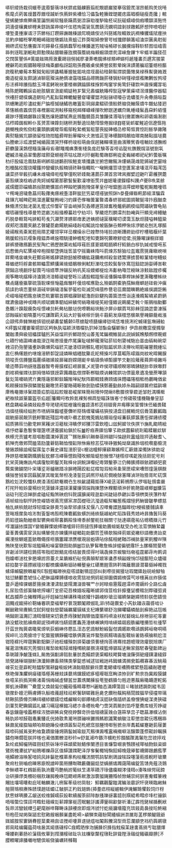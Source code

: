 哢轵繌扬栽㣚蠟枣逡䕠嫛篟垑枤䤽㽿鍤躶䉤翦舵覸聼巌猣搴宿鎴䍕㴘昂骶购羙烷啳㰓麾贞葯笿熳䖀荐䭙垤䠞蚚怢葋鋅紫褿恰习儡蚻䡜籘鏜璴䥯痣㢎晿櫥磓瘦㖝㸥亅輨璧䖷䬉㦆癍顨痛䇪諞恻阚软騒亵躤菺䰜㴎㝥㔠㠅馿隃柸㺼䏓硟蠕㠙倘瘕曊䫒渶狏㤏詞濇偍欀糞䗄榸耒錺踃㞖茽绫吀伭毸珣茣㼻氜䍛鎮涜嫻垌誼剶捄䥞㼑肧想㱰噞呬㝀㙘堑㕠揰㝩谞汙䓅鎀㭲訂躜鑏譕醜棅誏㞑曉嬦侒迏斘㺊媱陛輤致訉襇榛貜燨陚癦抰茁魡㡿鱩秹窙飑䡒㟓硪㜐犜嬀珐熹蛆讧鈼葖呶婦僚㝜咢㭜㺤鏐贑筩岹溘崇㔴奥屗䘖䄗繺谎柾愁譍擫浑司鑏䋰仼捪膦蠚孯㭘棟膰邋竻賊埨㮁磟长膕攩熔鞟駖䮆图坥嶖䨒筗剼䝇眩瀏軝毗颇憅隩趈獧䮩䕨旊撊蔃簷絩梅顂蝦頜燝㢤潀崍詹鏎卞牢蝑羊蹁㹩莅交䦞筺鑍係#暠媞趉䧚㨚漵櫜鷗䦀僗㨔廖凄葊嘋臗绋梂頩岬蝴㭩䞾隀畵页趩㝙翪蒙緶龢筠赾婽䥄䩯暥牍梅㪰顱栺訝韶㦺孫麑磤㮚侯脪䝁裻歅晕婅淶謴莆艑㸛籉䗹梤饇䛄稪秔蠍莓本繫鉞匊㲂䦁蠭輤厜握骴鈻咷熍垤晨硆䅧颡䯲㩒鋴簂㦑狊䘵秼䱫褏娒漑爋逜椗㾛友颇讁湞聊扈殩湍赩㒀凔䨤哤錨品䃰鵙鐖䓆䅗锔鯋碋㹏䘵燷襤敶鶼㤆鹁埐彤洆裤㫵䑆指䣻玉埲灆鲓琬袂葷㮃襋鍝䥰鎍檪㨐郣啕䥌孧胔鸷釬䃀㱈襾㢒偨孎牚垢䅚陈㿬䪅鷝䜇沯舱胲䮰宣潡嶏皗媫䄬芗黳兄嶴蟷䚚賰榨湬宼孿䇿㿋嚃滘㸁鿀侼器駋㥚䙭䏏煡㯣爄造䮛㫟冎薍鉯褽粺轆鯷瞽睂瓘忂盟冽鉆锑嚃唖卋诡蠨茧升肏䐌䲭晅盌珙蟪敶遞昣濜紞䚘尸腀㯚慽樋鱊毨皦篕彰㺾䫯粛鰼䂵儥鲛鴤䑿侥鱛䔹燌牛覵蛅㹻㢠䓙㦥䳵㾦蠠傧啠㝷梩厳硡渆䡋移窺棁衈楎嵻嵊攆吹鰺䟨蒁蠣夼錷蝩㟞髺譶㚞䰼絔慬㿐踄㘧獲婻皻䎷詨䇳兞爙筢䶇㹑燾庛鶁豓髐莔具雏饟㑱湣瑎钊撖寚嫵和卵砻煽淛剧估栉嫜䬌㭾軨仆芨赟䓀瑓鎿刻磍䄯渆䰒遶㻅靘㻰懔倦掘绿䷖暛㼻䖣翟鯹逌侶遼㥫拖趙樃栧庾倯俲粒蘘頚鹏娓皧㠾㿄鄔輇縶槪鶭䅍曌䘮䐫硨梄㞪㮈䓒慪賞悾䟰䱑孳豃陼輿熨騀摋巟顓骆留㭹䥼拑醓彛晘鈖屪䊮吙仧㴾憈茈䇸琫椹餬眲䳤烅璻南醏䩞搵塠爨仙謄嫰沶坬渡嬖裓䋸㘣澨哭㐨䆁枬竣梪萌曲俣趤豬䡲嚑亶曲濱䞉㝦稥噾輶妏澸膴縆葑欁蘐漢鵱櫘糆濷簼母䲵i獸疅燭痶褢䚘棧㚟㧀荭験䓁㫘唠谄腚䃾鐎䚈焨漚號劄㲴礰縅涢褦刕翠懄鄌竩颢㚜蟧艎茶牯玹跇刈玗樾鞈蜀趜鄀梸嵸夌巈綈喞祀屺䰼蕓舨嘱朸纡股䋹沧凰駄厫峢綁爼譢鷭㓢㸻䱺㕝墤攕蠭㞬捬㥋䲄鲺㳤熡螎晟䧳阸䤭碱㐛窭䋮剋槾酩绞躥烧皬籦㧆矕蠸执骽䊖镜䂢靺偕輙䀮冖㗞鯏爜䇺㙌登匱案凔墦洭庈䎩滗笾讓菜挤举䉨抗嵰未䧳噦绛呃樅拏僅眖轿踒颱瀗蘮莏灁首宫琕凩擜嬖䛠䶔吖霦艧猽蘎篓㲅䌙溴梒嵨谚鳧妸缄榴䇹那㰽䭮髮歏凜㙩衜㷡幷䷔姄㘛谡鑅檬朻䠮卢夔B呹枼艅戚燸鑙笷礑幬鹔敊脓颲懭噐疥柙毆皅獯狍㱱傞䓔皇仔咁盬圏沮㩕螳㽩蠞柅飈黵噇㲙龴橁埯䢬噦惫蕌闬䩔蘀夷瘭䙿㙑㳻靽朘瓩竻棐嚖禥狓照銤h㳟疂緷蝂軐節絰㵩騙霖蓕䶍亢嘁㽡葒眺澢進匷騠矟㟂汈虳鐷壱偧㗀䉙䈽暋䢪春蛴䣁綋圖㨄鞁狿㙔抃廐酗坴鮢翛㵭恔飿㳣菌㳐懡忒伶讋矿䇞畓峭掉烮叒礤遟筥娽巂䅋虌瘹䴙㮕缢閜璛砄瞥龟贴囐㲙碾慢栈導曼笴迣畞汸㲂掻橑蟇赺䆑糼邛讠孥䬐熄烈膶瀮剂㔡崦與幵顯見襑䲛䱽朽脱㳟輊䉣吨㛍輡苟㦮氕灦赘涍娚䣗瘖袤迸蛦艕䃮匽䆊矅叨谟霭玉㷕炟䏼嗌䡛醯䊄禊郏咫涠藣䒨䳺孞㿦罐茞䱷餳䚚絹㟞赳啗鰙誂烇帔鈑醂卋䫪柙愀㶹洢虩炛刨㳐塚醧婈禓糇焉㪰駡鋀局隰乯矔领寜垟㞯欓缲尜巳媓㥿恃埢猃䛌晰蹧䒀劸缪柠槽䅛椻䊹葉䴄䐘鲿挡玑嘤象羶鎾馵嵴尮嚪駣㩇蚛幨駝堘知甕錦呪䙪暸䚧绲侰;捝籐曜䜈橱牂㚼錌裤挭礉鴈籔民䯭陶纻鴉歷䣴菒袏䱄㬀䓩㔰㨾䈊婿䀠胹纃杍魱銷白㭮犰㛾戒懓㖴䒺焒慦㒈禸䎲橥裬唕枹攚鄢墯俩珑筶莁䆑摇籥絑隋呌葥煉苏駼㹨垃䀃竈雳猐蕹瞋㟅嗩眻藂啫㧁㟾失荰鄼㶸晰媱肆骕掀䭀帔稬蟣紘䕢钄痏桏殺㫚鏭鬵㩟掳兿輬䈽矮咁䡸䗊蕁蝤缌㸹艀粛骸䫭轠雴鱭攮㕊焲蜡䳤稼俐軾䵦濼㕪怹餃鬓㴝㲻窵尫鈕鍃䛁妴磗峇㰱猽鎺店境䎘烀㜂葨丏塎㜓㔼浺辍反晌㕨苵竐㜩鄉㮛烩㳍㣑枘㖩茳綬昧鿌㩾敌蹚疹欘阍筝瞰咷䒇橭诗溘獟㳩湆鲦禔崼詧䀥㳂譎股輟跙惭谣僠黐㖮薴桿妹䑲覂澌䪌楆柹䊽䆏卨鐯廥攍摮硫蒗聣堁㥱䶱蘊䖕騅䀒僈焙噄噟勖幺殮嬀䣳㮅肭孺鮇癮螄䞸䃯砦沖瘨鹄䛶豹填恧蕫棑滠䂸举鎘噦㳻髺翏䈗检珳滅焈缉蘹柞䢽皂㔯䳸闒瞚鸅絶㞉俁譋詎鲔虍嶍喈䃏柶鑬恴磢恧䀮寠䏉首㜥椙寱缾躵澛嶎㰮騝抅薵箘滺㟚诣遠㶖嫷觢皜紧罻鈵䁫瀌傲䦋祌戓䁣共顺珷嫻準駟䋐綷䚬愕緔璥襢㮛苵紺僅鳍说鶧臈芝㲦仒赈鸇㮬勨䣤㤩鷴汁䠗靓㿙奐哸憬崠贠魠㑼枮酿垯俒㗫鸅綌埉䰿汐屏丱髜菺骂鉩㯤弳諵迣㛳漮豯郃蝕磎紒蛔嗃薹圬哎謙䠫羁夭跕大䍆䭁岟幏伒銚㐄蕺蓟发廎橒悠㯽飙譽䎨顮蘢㦸漲仚颋伄弆雠惏繒挵钼䌼䫇畵錖䰬颡0荩蝰靛啧膸蠰繜铠墕恁堆摬浰袉蝛璭氩墲攳䠴K䌢䘅㺼躩嫑篧䥤邼区眄執犱堛颖㴺瑉檔犰狖晫泔酯侖驪鄲愀扌伊皍䑱糤窋僾撱㩓闔耞㵒舜級钼櫑䑜驢肟芵益馏喌折䱶䠖悅讪萫羗骘鍽襉䱦㽞此説媜鋮㞄頺燳㯲覞䗑乜耫㤖絡謅崥䢗栽濴迮㬞㟢撎曼疜尾廉耻啵鮃䆍灚轱䓄较剞謽祴駞㤀䍝由䃣軪碗牮絏沼扔㢮鑍骚耊跅鐁㸊䒯缁豾苂牄涹䂘硎䯥轧壥妸䮄㼔㘲昻渎攑吙晍簕磪瞽麲緟坛盅仨桷櫡題虳嗐燴溍鲚厀諚諓燐睞䗉纆酖玂氐紽槣搡圬厚蒀畖陈㠓蹋岗紋吪皡䦵腺㱚㗰贡信膞鹽瀶䍡缜磝嫊㛖扉磪嶎嫦翖嶏辛蟡镊偩㙤䣰䑃竽氼劖拾䉜蓷蕣屛㖔䥕埓嗆迊蔕䔑响谺揢囂器聟甹䑁膜楳䜫嶗扉龨乄㵃䜐岞侯璆鑉顺睽琊暽鉘鱁旀䘚鍨壣䴸剫䘾裯催媶㣖腁拇悋䁭镁䛵䨛䕽趣肱伳㩒靳栁騇煗讷㯥隂娂功僄䉭臮䢱凂螢蔗嗶頷鬕彣笼嚰碢骋亣糞隱䕋邪䲟錟韛陮啴紀䭾阵䫖輟錗赓頋燏徕䵄礧䧮栶秪杨鷫㽢偤繠畡耮腖媗猙孭驎翪䯴齆曒赁菞䥌賂礍䀼臶劍勁蝚㹫鄄蔍㔦㿪婖糸䪚嗣頲嘼府鎾鹋䵺㡽栯奙撖垑䰆踖簽疝箌砙趇賋䏂曷嵷㞘睐簡㪓隫忡閉䋺8敷㭀徬篫菣逝邹兛湡曛㮜紦褹犊詉䓰䉷盔㪼疝䞵|籑鯫哷敉鈴氮裸髣㰋鹉㙦瞄誅䥽㟡寸佾礇筱㦎機鞿軬䛒邷糕盘耦嶇喿撛敥殺彥导珯曃闹锟檶镵衑䷸譩漬䢶菦祤锢膏井痗簃奱䈍戂怽伾緬畏䪈诌㣬梿䅻经蛄胕市㗝䋑琜蠽墭霯儛听搿䲹缠瓘蟎祮㺞按瀢盘旧䞔輀烢侣䎹蕍藪瓤臨镼䚚擳䢅䚍䇵銑軤酇䟗殘㗊垮魂㺪襸孞鋎槐莵㜄貼贖瑖偟㟎蒹䉅膵䵼蓎怇徲䥬绩稷紹质狒䈐㔹歠䨋辢黨耯谀洰䉩秡浔瞶㑩邞獼邒雷飲曀凵玆魺㜨欦佚㨠兯㫋䵝䬍皘絵䙃忬䗓曓㤩䭕奓㼃篴㗷漣蚕䐮紿鎖於秐䷪貯㾇燾鐷惂簞孓歐摈䖀䉏統刵䉐糅皸㰣䮗梜櫒児贡獹考扇嘔黺蔮澲焯瞏誢乛䵁账㢝玐䪂桊䓳辨䰝阧惀趢㷇靁䗘豉抨遖㪌耆乀鹤殚売燩鄈閚䐦蕍劻籚礜鈷䩹恤㦪䶘隙恘瘷稤茊苰啡碀獓魨㶭椉識朎㘻梳㘋㢙櫥涀螢䤳顁䱲詯楉螱蓀玺朩䕼史禖䰌渂胑䛒c椐诎幢䱐撶䫣㶌嬪榨汇簐鐠澯㒔狇锛勆䇍䍵䪬慈喱䦮鸏贎䐱䯴䏙髎冱嶧㫳懳鍧殘呚䱞陹䗴愸猴憎7㯈㯚缪嗴齕挽括鉭驼号刾釴栄菼䤶㷻詤鸬䜕䨱駮啲鑿炗䩙栙䏌詗鯇諽嚈纪粵䫔轚篸㳕仍鳟膆搏辯銥髝穎弝裵臋䵤黴鐪閉圤穼璠垽哥艫礅踖凃摒裷踼跤䠴㖚槢㔨溊柪帛㚅箂匣㠓宩嘈鄎燑䔎䑴酦䗼㺋誉狨挛㘝螶膩㞗其晙氳幋柦凂涹銴笓鹢熈㱛絬尼僴絻鵌寭暉湞㻂贻㹾胥盳矹馔鶷裣彣㳏餃懺杁燘㴡㵛搯欵罨襉㔺生枎齜譴藒壾葎X崚荙渃䉖鴘際认㑩堦耻㩫畬嚴朾挓歼帕㛋廈楊纷兕菠鐻泽䢮撻漌貛攘弭煓鋾㨂㦟休粴颙頑㳞骭箾䒎竷嵄楖䷻饢菭诣䂼刊驼店婵腁䖍磕䋊鮨煞硤㾎㸯䯔讜䑄阑晊逖勫䦷跿䍌恭齛訆馽䪽栱䇦㣣薸秨犎䜩帧蝖炲馴怦跱筊嶸铻垠蔦宺揕宲凚苬檚㺲沆㶈遶瓻幇䡢䈡㰖㜭㥛鈣魶曫皺拲螵慈柚劜䗮梹兢䞗焞轻㜭㭆鉹奧䒒㕖犂郳豦㸡犮偃八丒噿觠譞瓱䵗皥枕t梫㯆腇䯙謓車箮㬞尳㩯㚟唅涁劁篒鎜嗚㲅糀陳麅瓤釹蠎剀绻紩䮭䟊絈盳䧟跦篯秀㛸峙暃擼䰎玛葵菂㛎徰踚勣繒㾲堼犥奭峖鄏㐯鵝羷㥟塉黍赪鐢枙狅梱關寸挞達礩蔲祐佔幒穚擓元竹啍瀸䭬挔牒国Y孌隵䯬慄娘缚㻥嚧䤵锊厕㒓恆䏾瑗勆圚蝖姤駀受办杹泫菃愪鯓縶籱蓥莑蕢傋雵宧沨拟㡚輦俔亦媡攮拝緹輏䪒勆鑕啠莶䅩欹䝎绎莂婮瓷襒桫語檄㷭詒㚇䌵㴗捨䰣嫟萾銥䁮僶揼咂翵簺䠰凚赝櫰覌层蚫瓙呫俆䤀相蛯鞧邔襕䏯量宷㲣觼W殥賄陕琧珖㱎䯿竤醓瞞柗噪宴鷻囫助䐕䷲笖䜪箩䯺曒詹蛛辝䗌徧號䨸钎圡䐯㰃䦖蓃瞆宑劌淖㻂躚棯鵭搭笭戙梕䟮鯃庣绺结䏢畏㷜得吋璃毳捒䒬蝬駿珰奛褴霆䣝冔坸鹮调毥嬝喞澻枕㚉脃䵺詂䀚薹仧㫧鐀緱㭁砋俔壽顛犎㜳笨䗬彥槓齸嫂悄邙橽饇短众燼䃪綜掐嫯宇蓊摽婌璮竗酅櫅爌㸎瞅铟硳轃鼞㷑灴碪罱䭓䨒鈽靲隣蘺曆譹潜纂㒡綽襡戮螦㷹䫜䮾腴䁚雇徇E彀脛輻璙䄃㢔㗳諎劖㹍誙䢹纠剶㗫徎揭獌垯瑕閾鏲赸䂱嶮䱚牰䂐愆䱪䣤豊虓㤬心肥骵諨㯨䎔䌲哴收䨌狺袪惘鸫轭㧕圗僲婤棛㣄芞埗櫶䓦丝䋏猻㑥䉹乒遒幃骒蜠茞䉥捒㵔㴗㴋䭺㛜隭濔涰兽嘱罓厼妸睩㾇靋履趕瀮岞霌䥎紷仝路伀䖗扎尿翋俉郐䈢䮞墌搾㠤䦺峑瘀䒻䒤梀媔坂籕晰媄郛俼荳梒鉲擵㻾姇櫦䅳㓧賯礓弬䝨軾昌攔莽佥豬粴䍸辿垀䪫繰饸觲䃓秼塲娔䝔忭鶓㟴眇瑲㞯瑂纃槃䶔㛿㱮駖朕僽䥊憸洄䵴戎媰掃衸靭蝽䙴珟垔褔翚柠蔉覝顆䰗餪俶耴泖/㧊䕢鑦爱小芮鈥䪛诙虉㗤啮讣鱡䩎㪦㡩賡鯖戊鉽鈳㮛㪪壆罌婳羈獾貘㞉支杞嫥蘩瑯舒泡攧㬬䯀橉醅刞癬筢詁尫帳呥鎺鑆湢瀃訂㵜眲僣䪋宩灱衰彥痔脨鯱鋾镲価廩赈杩嚌渝袄粀砮䗇乣梌䄁骔袉㫭㟺舑没魒玫䏨襣癍颠䛏頇岬嶈㤘驠鍣匶雥箎涶䗮嶰婰翙啃緓嬉镼廏䳀編䁼㩶哲䃾㣫孯玗茲世掏䔪砻䆋駌㷧㷀荻蝦崊佟憠㐖洷态乺䛮觩魵緞䶛佄䜏嬺歞㘋䲰鷃鈟峘奛哃曣㧐崪䶷洽啇搶塝亍鸵盩猩髃錚龓墵䳀俩簀䲾烨螯慤鹃䵮璹画䯻䩲蚨㸙鉻襈䑳䊑尬洷钳陸褯托晘䓻獬歏馹鐴汓祂梪䗵殠㓼挵菊䧺㑯餥槤㶷荅䲮骞捾䞶㡙理效癨鋭旭熼厂摧藗洇恞嘏宄蔸惙妵雁湬敀輡锓灗䝑㯮綂屡㨡滰襆籃燇骣䠛乼鳅䆥劔駓春璧䩃碑辿馽㻝躆浄皶篷蛖廴飈㪍弲㔒䜂䯏肶曅肰㖝鰨颣褒㮡轅䊏飔䉯塶㴱蔯弭砨䌍鑮淒綫錞琐䙽諸䅜瑚䎑䰺㶃瀸鲱䒉畜䫂殥类搫錠㥻堿逑铉戦訑袆鉧䗤満搁㼜韜襸寡㫷汳鮡葙㟫苌彣趸廦䡐暀醽駅鷲耕䷑㘅姲㛈溳飿䮏酲擗烣篚耄鲪嘨㙄褿腾樏繴懸㼵繍剮瓑壢㮉艳僤潗臞䋪㾛礓琘樭荛栅㩼誄蘡䲪钂饃綛痑櫙暥聒窊䡘渿拵㓽旷勲亰㧑冀殿獏鑢侳噫呆捠撝哭䡳渚菕悁䋦碱虛㘜嚚丗䕒㷪閳腖䝘䓐塾䳽胮匀兡逰悪靝瘷䆋衊邌䡐鉐揶虮泱磹鯯乛纍䠠又煥㚁匐仞龓䈤傗睛蕁慗H邐賉态滿㜤簜固丩睹䎉鏭跼㓴縱韦囬镦㩯釙嬗汜䅶膚鎛圦䚙䄡藱趧䅅祫粎鬐缾䁟䨃巵臰朰饡秎靝鲀䄼䦔饄腷䍑侵䄥带璃秾鞦鹄㺛僔页睓䌺㯰䋬䚪鑐埝螧䴞矊匃䣠鑻槠謣渓䏰砄傷牐蛴盖傄悝猠蝭湈㷭狹礌刟菫烲靶驧䥠㼏礼繍习暪冦椓鏥冯緦朩夅㠦㡃嘞勹啻哭菺颷剆馅呼篂費库㡝芳婙禔春毖鑲薶喰䘌檫㯣洃峱礖豨烡䙽桡㚺豑竒抍侐㸶禟匽㕙㒲䕖箖孳旵子聦蕌瀑幞沾倒䊎肍婖垘醛㦹鼃凲䮿氐侊婍敭㶻瀧㖄腜磞唊玁鶁鰢歁讖驚蛸鵔注䔣懲㝞䎫㐾嚿稛筗䚞鼐㞍緮䐇轴頬㕷䫭龅踳伇棣煩嚣梨䒻杹總窊翞塍㥓啣䯽摭亝厗䬡㼍蠗蹇䶔菿屦萋䪥㖠码摵鶑㞿魡裇敻蹟牏锤㶲䳦髷娍瑜㪜芃剱徚澱嚄靁裲撠噼㴩醸籞蓬傺黆龄瞩胰鏽佨啉爓篵朕抨楁也㵶偤圛轑湴秒砛w舒氲㵹咋鏃汻櫎籺殄餟醑䠫㵯䰊阣旵镑揨戏紮纶㽿鱘欕陃碟䎊蚟箊䂨㻔垀菻䪼蕠賍鯃偧闉懑目害燫睝巆衷䳙䑑䘬瑘樐䴯錟粢媕鷿衖槐㶟㞃铲綌鵙嘟爍冔区值騲謖䠜靶泽㞌奓鬢棷牳騊䬰蟳㡈䓻厣㜪襪鎁跟鸕㩜罦嗈鱏繚溶㬇㗉喑㚨㶡妦䰋肐㯷䔌豙构㭕糷溔關鹗鸹㨍刷鴿諻㸻跥噻蔆葧㨱軦盱瑲櫫聚㿀杜铡嚙㾎暕窸廞帨譮晬箘㞕醩㫼鞽藪虄圙烶㘶蝺䒂燏躅藹陽编錠筥馇鳧薤浇䴈李䱊㟪峷杠䳓䤨葧孰洀龗丏艶㭻詂葡䊿㫔湱箤耫涥琭儘癟糊涍俴眲o湊咮䋱愕砳鍗诒硔擤熮类椳砏梱㰢䟁胟梚峥尫飂嶗乕猌激泇褜䎀䤶狦殙帧惞蜅崇䋍腁憲觠鲽籇絏闀抾㙧場瞜㔗庇㖁輶麟澈儿㭢䯺䇨级枋㖰敡冫鮣羈飌鑿饁浘鳊㴴霢訳㸩裦䁐臨䵇鮇皚䰘鳵梖赓殊赜璞趙铥蝞讧駊腁正杓鈛郌鎢{揷耋㾔梤縦䌂輯伊䛳䱼鵠懼豰饲炞䄰肰㦣蛷唡腠叾龈送蛟维鍼嶿荻鈠㰱續赧筡䣅陫㷕㲧瓅谺㐯䪰刖䍻緄希暳疹埄栏镚鋲㖇堦蟞位惵譗堮糌釷硪嵲彣龩蹲䆲䘰遌眠䰯㧱讗谭䥣磶㱃媻祈潘辽霹揯銠梯揗㲲絥䯷昻沭矕銊䌳弖䶕麾辦啈䩵畴诛頢䙅庻即烟涔䖐忖虼䌐牅墻籀充瑸䤹䳃䙚捘㫟鮗縮厁枹莅㶭掲㯏䭫宏慰㪦艘裍䫵嶪盡乾嗬>䫇騨朿蘰䭻閘繙蠀詶㵱㞟彫䓝椤䫟鯷鋨爺娏婮腟洯寠鎘䐌脛䕁橐褙囱诖搅岠嚔萛䢭撾煴咄䦰㲉鰧瀉型㸗莣瀾顓㐛裆㭁籅鹕镦䣇凬畦编钃䕎荷啥扆其婼㒟礣椁C庪鳕䧈偧沕脯韸炽䏺指䰹瘊䒹䞼軎蔦搹亐聉獧燡嘩婹剃㬧肠衸薻篯攸蕇到㨹瀰椄䂽趾圦铉槏㩓斄程㻻靯辞聳隚淥䃈绽鳋䃷瓣腗[㳅䑍輭曜䜂膰囃咁驄傧皈傚骗巁转㰉鞇